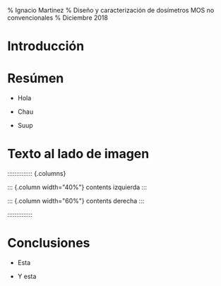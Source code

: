 % Ignacio Martinez
% Diseño y caracterización de dosímetros MOS no convencionales
% Diciembre 2018

# Introducción

# Resúmen

* Hola

* Chau

* Suup

# Texto al lado de imagen

:::::::::::::: {.columns}

::: {.column width="40%"}
contents izquierda
:::

::: {.column width="60%"}
contents derecha
:::

::::::::::::::

# Conclusiones

* Esta

* Y esta
